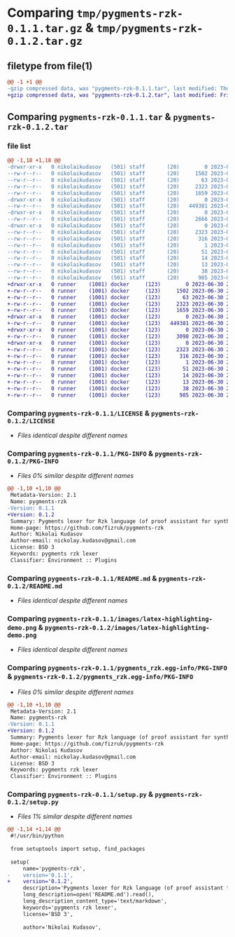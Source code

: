 # Comparing `tmp/pygments-rzk-0.1.1.tar.gz` & `tmp/pygments-rzk-0.1.2.tar.gz`

## filetype from file(1)

```diff
@@ -1 +1 @@
-gzip compressed data, was "pygments-rzk-0.1.1.tar", last modified: Thu Jun 29 16:18:39 2023, max compression
+gzip compressed data, was "pygments-rzk-0.1.2.tar", last modified: Fri Jun 30 22:11:47 2023, max compression
```

## Comparing `pygments-rzk-0.1.1.tar` & `pygments-rzk-0.1.2.tar`

### file list

```diff
@@ -1,18 +1,18 @@
-drwxr-xr-x   0 nikolaikudasov   (501) staff       (20)        0 2023-06-29 16:18:39.798878 pygments-rzk-0.1.1/
--rw-r--r--   0 nikolaikudasov   (501) staff       (20)     1502 2023-06-29 14:06:43.000000 pygments-rzk-0.1.1/LICENSE
--rw-r--r--   0 nikolaikudasov   (501) staff       (20)       63 2023-06-29 16:16:25.000000 pygments-rzk-0.1.1/MANIFEST.in
--rw-r--r--   0 nikolaikudasov   (501) staff       (20)     2323 2023-06-29 16:18:39.798317 pygments-rzk-0.1.1/PKG-INFO
--rw-r--r--   0 nikolaikudasov   (501) staff       (20)     1659 2023-06-29 16:12:34.000000 pygments-rzk-0.1.1/README.md
-drwxr-xr-x   0 nikolaikudasov   (501) staff       (20)        0 2023-06-29 16:18:39.780788 pygments-rzk-0.1.1/images/
--rw-r--r--   0 nikolaikudasov   (501) staff       (20)   449381 2023-06-29 14:07:04.000000 pygments-rzk-0.1.1/images/latex-highlighting-demo.png
-drwxr-xr-x   0 nikolaikudasov   (501) staff       (20)        0 2023-06-29 16:18:39.782936 pygments-rzk-0.1.1/pygments_rzk/
--rw-r--r--   0 nikolaikudasov   (501) staff       (20)     2666 2023-06-29 14:16:01.000000 pygments-rzk-0.1.1/pygments_rzk/__init__.py
-drwxr-xr-x   0 nikolaikudasov   (501) staff       (20)        0 2023-06-29 16:18:39.797442 pygments-rzk-0.1.1/pygments_rzk.egg-info/
--rw-r--r--   0 nikolaikudasov   (501) staff       (20)     2323 2023-06-29 16:18:39.000000 pygments-rzk-0.1.1/pygments_rzk.egg-info/PKG-INFO
--rw-r--r--   0 nikolaikudasov   (501) staff       (20)      316 2023-06-29 16:18:39.000000 pygments-rzk-0.1.1/pygments_rzk.egg-info/SOURCES.txt
--rw-r--r--   0 nikolaikudasov   (501) staff       (20)        1 2023-06-29 16:18:39.000000 pygments-rzk-0.1.1/pygments_rzk.egg-info/dependency_links.txt
--rw-r--r--   0 nikolaikudasov   (501) staff       (20)       51 2023-06-29 16:18:39.000000 pygments-rzk-0.1.1/pygments_rzk.egg-info/entry_points.txt
--rw-r--r--   0 nikolaikudasov   (501) staff       (20)       14 2023-06-29 16:18:39.000000 pygments-rzk-0.1.1/pygments_rzk.egg-info/requires.txt
--rw-r--r--   0 nikolaikudasov   (501) staff       (20)       13 2023-06-29 16:18:39.000000 pygments-rzk-0.1.1/pygments_rzk.egg-info/top_level.txt
--rw-r--r--   0 nikolaikudasov   (501) staff       (20)       38 2023-06-29 16:18:39.798997 pygments-rzk-0.1.1/setup.cfg
--rw-r--r--   0 nikolaikudasov   (501) staff       (20)      985 2023-06-29 16:17:08.000000 pygments-rzk-0.1.1/setup.py
+drwxr-xr-x   0 runner    (1001) docker     (123)        0 2023-06-30 22:11:47.753845 pygments-rzk-0.1.2/
+-rw-r--r--   0 runner    (1001) docker     (123)     1502 2023-06-30 22:11:36.000000 pygments-rzk-0.1.2/LICENSE
+-rw-r--r--   0 runner    (1001) docker     (123)       63 2023-06-30 22:11:36.000000 pygments-rzk-0.1.2/MANIFEST.in
+-rw-r--r--   0 runner    (1001) docker     (123)     2323 2023-06-30 22:11:47.753845 pygments-rzk-0.1.2/PKG-INFO
+-rw-r--r--   0 runner    (1001) docker     (123)     1659 2023-06-30 22:11:36.000000 pygments-rzk-0.1.2/README.md
+drwxr-xr-x   0 runner    (1001) docker     (123)        0 2023-06-30 22:11:47.749844 pygments-rzk-0.1.2/images/
+-rw-r--r--   0 runner    (1001) docker     (123)   449381 2023-06-30 22:11:36.000000 pygments-rzk-0.1.2/images/latex-highlighting-demo.png
+drwxr-xr-x   0 runner    (1001) docker     (123)        0 2023-06-30 22:11:47.753845 pygments-rzk-0.1.2/pygments_rzk/
+-rw-r--r--   0 runner    (1001) docker     (123)     3098 2023-06-30 22:11:36.000000 pygments-rzk-0.1.2/pygments_rzk/__init__.py
+drwxr-xr-x   0 runner    (1001) docker     (123)        0 2023-06-30 22:11:47.753845 pygments-rzk-0.1.2/pygments_rzk.egg-info/
+-rw-r--r--   0 runner    (1001) docker     (123)     2323 2023-06-30 22:11:47.000000 pygments-rzk-0.1.2/pygments_rzk.egg-info/PKG-INFO
+-rw-r--r--   0 runner    (1001) docker     (123)      316 2023-06-30 22:11:47.000000 pygments-rzk-0.1.2/pygments_rzk.egg-info/SOURCES.txt
+-rw-r--r--   0 runner    (1001) docker     (123)        1 2023-06-30 22:11:47.000000 pygments-rzk-0.1.2/pygments_rzk.egg-info/dependency_links.txt
+-rw-r--r--   0 runner    (1001) docker     (123)       51 2023-06-30 22:11:47.000000 pygments-rzk-0.1.2/pygments_rzk.egg-info/entry_points.txt
+-rw-r--r--   0 runner    (1001) docker     (123)       14 2023-06-30 22:11:47.000000 pygments-rzk-0.1.2/pygments_rzk.egg-info/requires.txt
+-rw-r--r--   0 runner    (1001) docker     (123)       13 2023-06-30 22:11:47.000000 pygments-rzk-0.1.2/pygments_rzk.egg-info/top_level.txt
+-rw-r--r--   0 runner    (1001) docker     (123)       38 2023-06-30 22:11:47.753845 pygments-rzk-0.1.2/setup.cfg
+-rw-r--r--   0 runner    (1001) docker     (123)      985 2023-06-30 22:11:36.000000 pygments-rzk-0.1.2/setup.py
```

### Comparing `pygments-rzk-0.1.1/LICENSE` & `pygments-rzk-0.1.2/LICENSE`

 * *Files identical despite different names*

### Comparing `pygments-rzk-0.1.1/PKG-INFO` & `pygments-rzk-0.1.2/PKG-INFO`

 * *Files 0% similar despite different names*

```diff
@@ -1,10 +1,10 @@
 Metadata-Version: 2.1
 Name: pygments-rzk
-Version: 0.1.1
+Version: 0.1.2
 Summary: Pygments lexer for Rzk language (of proof assistant for synthetic ∞-categories).
 Home-page: https://github.com/fizruk/pygments-rzk
 Author: Nikolai Kudasov
 Author-email: nickolay.kudasov@gmail.com
 License: BSD 3
 Keywords: pygments rzk lexer
 Classifier: Environment :: Plugins
```

### Comparing `pygments-rzk-0.1.1/README.md` & `pygments-rzk-0.1.2/README.md`

 * *Files identical despite different names*

### Comparing `pygments-rzk-0.1.1/images/latex-highlighting-demo.png` & `pygments-rzk-0.1.2/images/latex-highlighting-demo.png`

 * *Files identical despite different names*

### Comparing `pygments-rzk-0.1.1/pygments_rzk.egg-info/PKG-INFO` & `pygments-rzk-0.1.2/pygments_rzk.egg-info/PKG-INFO`

 * *Files 0% similar despite different names*

```diff
@@ -1,10 +1,10 @@
 Metadata-Version: 2.1
 Name: pygments-rzk
-Version: 0.1.1
+Version: 0.1.2
 Summary: Pygments lexer for Rzk language (of proof assistant for synthetic ∞-categories).
 Home-page: https://github.com/fizruk/pygments-rzk
 Author: Nikolai Kudasov
 Author-email: nickolay.kudasov@gmail.com
 License: BSD 3
 Keywords: pygments rzk lexer
 Classifier: Environment :: Plugins
```

### Comparing `pygments-rzk-0.1.1/setup.py` & `pygments-rzk-0.1.2/setup.py`

 * *Files 1% similar despite different names*

```diff
@@ -1,14 +1,14 @@
 #!/usr/bin/python
 
 from setuptools import setup, find_packages
 
 setup(
     name='pygments-rzk',
-    version='0.1.1',
+    version='0.1.2',
     description='Pygments lexer for Rzk language (of proof assistant for synthetic ∞-categories).',
     long_description=open('README.md').read(),
     long_description_content_type='text/markdown',
     keywords='pygments rzk lexer',
     license='BSD 3',
 
     author='Nikolai Kudasov',
```

